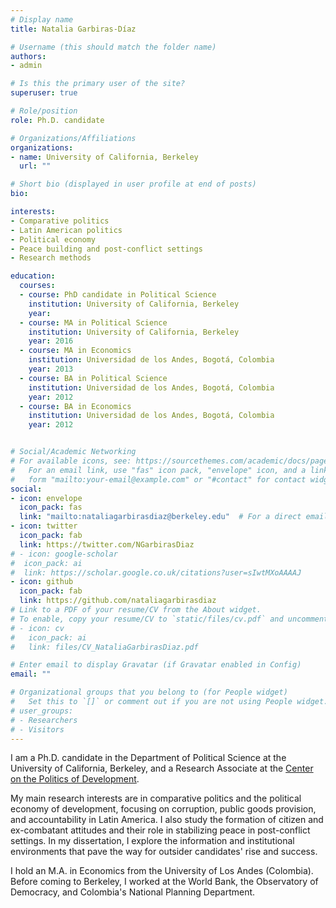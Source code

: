 ```yaml
---
# Display name
title: Natalia Garbiras-Díaz

# Username (this should match the folder name)
authors:
- admin

# Is this the primary user of the site?
superuser: true

# Role/position
role: Ph.D. candidate

# Organizations/Affiliations
organizations:
- name: University of California, Berkeley
  url: ""

# Short bio (displayed in user profile at end of posts)
bio: 

interests:
- Comparative politics
- Latin American politics
- Political economy
- Peace building and post-conflict settings
- Research methods

education:
  courses:
  - course: PhD candidate in Political Science
    institution: University of California, Berkeley
    year:
  - course: MA in Political Science
    institution: University of California, Berkeley
    year: 2016
  - course: MA in Economics
    institution: Universidad de los Andes, Bogotá, Colombia
    year: 2013
  - course: BA in Political Science
    institution: Universidad de los Andes, Bogotá, Colombia
    year: 2012
  - course: BA in Economics
    institution: Universidad de los Andes, Bogotá, Colombia
    year: 2012


# Social/Academic Networking
# For available icons, see: https://sourcethemes.com/academic/docs/page-builder/#icons
#   For an email link, use "fas" icon pack, "envelope" icon, and a link in the
#   form "mailto:your-email@example.com" or "#contact" for contact widget.
social:
- icon: envelope
  icon_pack: fas
  link: "mailto:nataliagarbirasdiaz@berkeley.edu"  # For a direct email link, use "mailto:test@example.org".
- icon: twitter
  icon_pack: fab
  link: https://twitter.com/NGarbirasDiaz
# - icon: google-scholar
#  icon_pack: ai
#  link: https://scholar.google.co.uk/citations?user=sIwtMXoAAAAJ
- icon: github
  icon_pack: fab
  link: https://github.com/nataliagarbirasdiaz
# Link to a PDF of your resume/CV from the About widget.
# To enable, copy your resume/CV to `static/files/cv.pdf` and uncomment the lines below.
# - icon: cv
#   icon_pack: ai
#   link: files/CV_NataliaGarbirasDiaz.pdf

# Enter email to display Gravatar (if Gravatar enabled in Config)
email: ""

# Organizational groups that you belong to (for People widget)
#   Set this to `[]` or comment out if you are not using People widget.
# user_groups:
# - Researchers
# - Visitors
---
```

I am a Ph.D. candidate in the Department of Political Science at the University of California, Berkeley, and a Research Associate at the [Center on the Politics of Development](https://cpd.berkeley.edu/people/research-associates/).

My main research interests are in comparative politics and the political economy of development, focusing on corruption, public goods provision, and accountability in Latin America. I also study the formation of citizen and ex-combatant attitudes and their role in stabilizing peace in post-conflict settings. In my dissertation, I explore the information and institutional environments that pave the way for outsider candidates' rise and success.

I hold an M.A. in Economics from the University of Los Andes (Colombia). Before coming to Berkeley, I worked at the World Bank, the Observatory of Democracy, and Colombia's National Planning Department.
